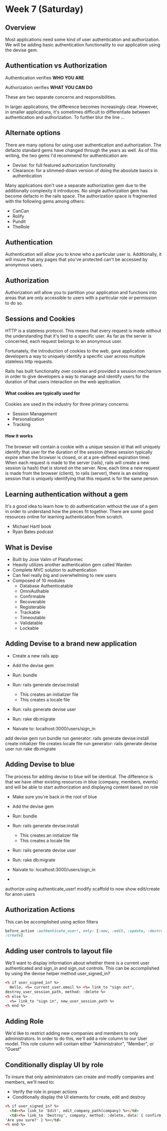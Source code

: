 
Week 7 (Saturday)
===================

## Overview

Most applications need some kind of user authentication and authorization.  We
will be adding basic authentication functionality to our application using the
devise gem. 


## Authentication vs Authorization

Authentication verifies **WHO YOU ARE**

Authorization verifies **WHAT YOU CAN DO**

These are two separate concerns and responsibilities. 

In larger applications, the difference becomes increasingly clear. However, in
smaller applications, it's sometimes difficult to differentiate between
authentication and authorization. To further blur the line ...

## Alternate options

There are many options for using user authentication and authorization. The
defacto standard gems have changed through the years as well.  As of this
writing, the two gems I'd recommend for authentication are: 

*   Devise: for full featured authorization functionality
*   Clearance: for a slimmed-down version of doing the absolute basics in
  authentication

Many applications don't use a separate authorization gem due to the additionally
complexity it introduces.  No single authorization gem has become defacto in the
rails space.  The authorization space is fragmented with the following gems
among others: 

*   CanCan
*   Rolify
*   Pundit
*   TheRole


## Authentication

Authentication will allow you to know who a particular user is.  Additionally,
it will insure that any pages that you've protected can't be accessed by
anonymous users.


## Authorization

Authorization will allow you to partition your application and functions into
areas that are only accessible to users with a particular role or permission to
do so. 


## Sessions and Cookies

HTTP is a stateless protocol. This means that every request is made without the
understanding that it's tied to a specific user. As far as the server is
concerned, each request belongs to an anonymous user. 

Fortunately, the introduction of cookies to the web, gave application developers
a way to uniquely identify a specific user across multiple stateless http
requests. 

Rails has built functionality over cookies and provided a session mechanism in
order to give developers a way to manage and identify users for the duration of
that users interaction on the web application. 

#### What cookies are typically used for
Cookies are used in the industry for three primary concerns: 

*   Session Management
*   Personalization
*   Tracking

#### How it works
The browser will contain a cookie with a unique session id that will uniquely
identify that user for the duration of the session (these session typically
expire when the browser is closed, or at a pre-defined expiration time). When
each request is made to the server (rails), rails will create a new session (a
hash) that is stored on the server.  Now, each time a new request is made from
the browser (client), to rails (server), there is an existing session that is
uniquely identifying that this request is for the same person. 


## Learning authentication without a gem

It's a good idea to learn how to do authentication without the use of a gem in
order to understand how the pieces fit together. There are some good resources
online for learning authentication from scratch. 

*   Michael Hartl book
*   Ryan Bates podcast

## What is Devise

*   Built by Jose Valim of Plataformec
*   Heavily utilizes another authentication gem called Warden
*   Complete MVC solution to authentication
*   Can feel really big and overwhelming to new users
*   Composed of 10 modules
    * Database Authenticatable
    * OmniAuthable
    * Confirmable
    * Recoverable
    * Registerable
    * Trackable
    * Timeoutable
    * Validatable
    * Lockable


## Adding Devise to a brand new application
*   Create a new rails app
*   Add the devise gem
*   Run: bundle
*   Run: rails generate devise:install
    * This creates an initializer file
    * This creates a locale file

*   Run: rails generate devise user
*   Run: rake db:migrate
*   Naivate to: localhost:3000/users/sign\_in


add devise gem
run bundle
run generator: rails generate devise:install
create initializer file
creates locale file
run generator: rails generate devise user
run rake db:migrate


## Adding Devise to blue

The process for adding devise to blue will be identical. The difference is that
we have other existing resources in blue (company, members, events) and will be
able to start authorization and displaying content based on role

*   Make sure you're back in the root of blue
*   Add the devise gem
*   Run: bundle
*   Run: rails generate devise:install
    * This creates an initializer file
    * This creates a locale file

*   Run: rails generate devise user
*   Run: rake db:migrate
*   Naivate to: localhost:3000/users/sign\_in
*   

authorize using authenticate\_user!
modify scaffold to now show edit/create for anon users


## Authorization Actions

This can be accomplished using action filters

```ruby
before_action :authenticate_user!, only: [:new, :edit, :update, :destroy,
:create]
```



## Adding user controls to layout file

We'll want to display information about whether there is a current user
authenticated and sign\_in and sign\_out controls.  This can be accomplished by
using the devise helper method user\_signed\_in?

```html
<% if user_signed_in? %>
  Hello, <%= current_user.email %> <%= link_to "sign out",
destroy_user_session_path, method: :delete %>
<% else %>
  <%= link_to "sign in", new_user_session_path %>
<% end %>
```

## Adding Role

We'd like to restrict adding new companies and members to only administrators.
In order to do this, we'll add a role column to our User model.  This role
column will contain either "Administrator", "Member", or "Guest"

## Conditionally display UI by role

To insure that only administrators can create and modify companies and members,
we'll need to: 

*   Verify the role in proper actions
*   Conditionally display the UI elements for create, edit and destroy

```html
<% if user_signed_in? %>
  <td><%= link_to 'Edit', edit_company_path(company) %></td>
  <td><%= link_to 'Destroy', company, method: :delete, data: { confirm:
'Are you sure?' } %></td>
<% end %>
```

